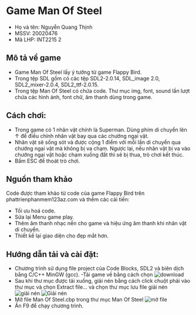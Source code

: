 # Game Man Of Steel
- Họ và tên: Nguyễn Quang Thịnh
- MSSV: 20020476
- Mã LHP: INT2215 2
## Mô tả về game
- Game Man Of Steel lấy ý tưởng từ game Flappy Bird.
- Trong tệp SDL gồm có các tệp SDL2-2.0.14, SDL_image 2.0, SDL2_mixer-2.0.4, SDL2_ttf-2.0.15.
- Trong tệp Man Of Steel có chứa code. Thư mục img, font, sound lần lượt chứa các hình ảnh, font chữ, âm thanh dùng trong game.
## Cách chơi:
   - Trong game có 1 nhân vật chính là Superman. Dùng phím di chuyển lên ↑ để điều chỉnh nhân vật bay qua các chướng ngại vật.
   - Nhân vật sẽ sống sót và được cộng 1 điểm với mỗi lần di chuyển qua chướng ngại vật mà không bị va chạm. Ngược lại, nếu nhân vật bị va vào chướng ngại vật hoặc chạm xuống đất thì sẽ bị thua, trò chơi kết thúc.
   - Bấm ESC để thoát trò chơi.
## Nguồn tham khảo 
Code được tham khảo từ code của game Flappy Bird trên phattrienphanmem123az.com và thêm các cải tiến:
  - Tối ưu hoá code.
  - Sửa lại Menu game play.
  - Thêm âm thanh nhạc nền cho game và hiệu ứng âm thanh khi nhân vật di chuyển.
  - Thiết kế lại giao diện cho đẹp mắt hơn.
## Hướng dẫn tải và cài đặt:
  - Chương trình sử dụng file project của Code Blocks, SDL2 và biên dịch bằng C/C++ MinGW (gcc).
-Tải game về bằng cách chọn
  ![download](https://lh3.googleusercontent.com/UdTilbszmdST8qHSPZG-iooddemFTynm3XKpSSVHraKnpnJnn8CMkJAeLK25Yg-Bb9WQYKmdDAlpNsaxZ_wQrEMN-PwCbnbV9OJQi-cofVE7rhYPTW7r_NIql5apx-6r0eyCjLoI8Spm2a77spBiq00W3DZUM4hU1Yci_LAPv5W985j6oiM0CYKe3bAD2tTS2E-CAmVlwqpjT2Fly7wf4TlUoLgXIuE8eR_hXc6TjtMggvSb_CAMhDjh_x5Lh_toFVR-N-qr_ntbrxKFFvuBMBxHOp7edHOprjTrkpBi7v3KInmod9XXBZp1RakfwvlhfO4_fiA8snoRMDRTv0V76m2B0b2dNJwiEAtAZSAOY6oDjrMPRZF00wgls2jEBnva8c9r5n4DKhZ5_WIDiBAE_QXBw8DfoRi0WIShP1Bc57ioYJEgBCm_kXJF-5y4RhFCheKNYBD-MU7-BKlc0ZrJqLvb2AM-gmtrGiBdJtie2ZiGLJgsGZRRTH7kUP6OxueB4fi6VVsU8edocIH_nbz2B5n0hsVC5Oajcle1gufnEkljNbEEjMjUyJALwuZ6GrcxWqf-S8Pz7HeN9PKd62uulzwFs75lpQgnBDaS2_lDdy7DuKhRtWNPUE0VRork7Cmt5sWPYaJeEijJ3CXHLSlITgtId8OmB-sewWZhmR59r2IIYS16UWZsghqU8CdndwHC12xa2EaChi_S6XNMXJP0GrE=w476-h388-no?authuser=0)
  - Sau khi thư mục được tải xuống, giải nén bằng cách click chuột phải vào thư mục và chọn Extract file... và chọn thư mục lưu file giải nén
  ![giải nén](https://lh3.googleusercontent.com/RxQSq0pFKzt_gORWtwVoQ3QGiypIR54_ejO9nQlyYDJRunm6Tf11Kdk5dKUxFS3HYmn5RmG-Bow4T7673L8A-nTHJp_t8gsCiG6eXT4pYwOHCAG5ali2Att-dqxkaUVQgVPYaapOxOxsCPJIxABJwOo_DqjJw4e-fb1VBKnmw-ux66rEklC5csWIXB8blmFqaP-E839UEgToDu-Q101TM-g3c6j83bXgykfCELMR0ZJB61YBrivMV1BepbRdKIFOc30exXpIXyAIkHD7_o3vCQ8DrKggBrwhSEZk_SlsTUPBe8XQNEsM1a-idSfh9NdAQgr5j1EoK0dF34dI3wlhEgOQU_XLTcWcAW0Orgxr45zxLywrOvDuQ0cWRFiFYoil1gv2U99zJWnwAwNDr2Zh3mMxk93aW4eaCnptgv0mlAyg5IL9Ua-nXWiZmWelOAFT6vxBShJ45ij9EfKhUvaBYAtpnMtiEy2uZiOh33CmXP-_EZ0kEifk38Tv9_VvbF8MFZbL8FWNKyXxFWiXAl7a8xvDngc-v2wGELMy3oiO43aX6lWeFX-pk_8oK0d-q_QJ_7SgOg1WVIZYI394RakB9zERKhf6yEekIgCBKZeAyB-NwarBPWexD3CgJ0b-iatoYe4aWoVEQ3dO5PsZGPjR9uE2S__qtxUVh5oF_CI6ARpxLyjALrIjjUr-nKwl3kKwutmhFhAX_TJXcUGaBZ760kg=w446-h650-no?authuser=0)
  ![Giải nén](https://lh3.googleusercontent.com/S4S7-mK13Ti-71hanphCVMrJ9XSqCXTFhj9SdkHQsrc6OqVOj_MxY97Crgs49yRaKg8fMGexoukGFym_cDIkIDw1HHuqAwaQw8Trm6bnFF8bfrrzu3F0AuFA4n_kgO69letamgN9q_6-3wryuONvmMhsebKVoGzPtbfhM67JsELwWXfhjo0pU0HwOKEtCJ7fhiK9bJ5uCVRoVYXbirGzV9uX051E5H0GxowrelyPuuE-6YmotklsGIW7jRanPM9ZRBjdYc6HQoyfJz2D8YEYTQw0tvUWJxex4izJAa-spMDZ4m7XArsERlzI6HPoSMQ6RPqPExweHMSdP52eEFu_jeHhZx6VtQliP2D9up_hLa-ER9yeqvgtSZHWHGvwV-WIUFKzcY-TPvbUH2vq1vf2HzypkxqHZ_1bNj_XQhRdZj7vsF9kwkNSyVu9gohU97FU-M83jfUSxq_YSuxz3RBBhRZEtY2COy5Bv641VazhprL0XwAXwrp2aM-LYN6FXU4IhhO7MbCrOOcO-ZJ64OhQikW6ojZ--TBDn5hSWfFt2XLUOt_YIbLcTc_mP-lCWbrOUNSo-O13KDzHgLbpDDnsr2jy2t_f9EjVAYHWGeuQ8GiMpGB6UFR5ObWdYZWA-eLyYfTrYo7QwQtlWqnRShrzYQWkvImRZw5UTgCbaYOpgHrNt2X_H7_NZcs1m7D7YmOv4-IWAohnB8kRyZ0-6cxpYog=w617-h566-no?authuser=0)
  - Mở file Man Of Steel.cbp trong thư mục Man Of Steel
  ![mở file](https://lh3.googleusercontent.com/kJjtHN3pMHVnD0iwFeugUWXhxcD4OWCFPnx4x7HUh1I2FdqJCcN3NUv0rF565tG6A-hdwTs19qjMi7LdOqbjPzwZNiFGpZn_r9-v2ZWMFBAn8RvAv_Glgc_MBHpLTcknlOsMipRMthJvqJ3vsQMulv7Mw65CcJiDDNtQHtkpGN40mHeM-oNxJOcl2r9LA-2Bc5G_Ex5snmrQ3LQcKS95wvFP-wCBOq89FxqzOjG6pALVEBTc5LPqNBhbbuzQPHbvyiO-g6OcgdyHp5bSGyhOjdqMrYuDSYHBQjRLlnVnYAj1c1MqEMqtZZo2GHtvLnjqle73uS0q5dUaIB6OJY4jVYOCH_clJ4Wu_rxMPLCdj2Pdave8gLHEFBeZ7AyN_xfUidUmNToSiZckpwJxld_RSQV2i2tlCrMAg_h9i0hvQJYPnHTKIMJH3akKErP6Dq6qN8E96Y_TRA85midiqQA1IY_vdiEfr_grGHN9y3pUkhL67koYXbU7bOLvz0lNey4wYjGXIOYjO3fgdhxINYmT4s42UHSlTb68oanbyaOxC0fqdcCDbrt4u80_pItr0cQgx1ZCH27h_OLUAU-3VVl82FwS0-CIU0zG2nSFgTw2Cg6FqUOTY-zsyxKKZSXizS84YzOplzNM9KUdUO7nvDRFjT9bS9QYBPZbUSoypBVRoHoavKvn95RvaExauPkwZQDdQVIjkP9XPefuQK4arQrP_ls=w1211-h743-no?authuser=0)
  - Ấn F9 để chạy chương trình.
